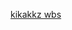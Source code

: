 [kikakkz wbs](https://github.com/cryptomore/docs-internal/blob/master/wbs/KikakkzWBS.md ':include :type=.html')
